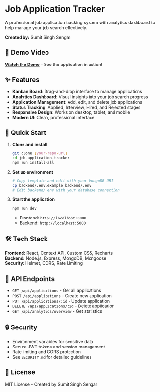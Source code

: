# Job Application Tracker

A professional job application tracking system with analytics dashboard to help manage your job search effectively.

**Created by:** Sumit Singh Sengar

## 🎥 Demo Video

**[Watch the Demo](https://drive.google.com/file/d/181HD3Cnq4fLPil1kzHNCoDp_TC8fJUtF/view?usp=sharing)** - See the application in action!

## ✨ Features

- **Kanban Board**: Drag-and-drop interface to manage applications
- **Analytics Dashboard**: Visual insights into your job search progress
- **Application Management**: Add, edit, and delete job applications
- **Status Tracking**: Applied, Interview, Hired, and Rejected stages
- **Responsive Design**: Works on desktop, tablet, and mobile
- **Modern UI**: Clean, professional interface

## 🚀 Quick Start

1. **Clone and install**
   ```bash
   git clone [your-repo-url]
   cd job-application-tracker
   npm run install-all
   ```

2. **Set up environment**
   ```bash
   # Copy template and edit with your MongoDB URI
   cp backend/.env.example backend/.env
   # Edit backend/.env with your database connection
   ```

3. **Start the application**
   ```bash
   npm run dev
   ```
   
   - Frontend: `http://localhost:3000`
   - Backend: `http://localhost:5000`

## 🛠️ Tech Stack

**Frontend:** React, Context API, Custom CSS, Recharts  
**Backend:** Node.js, Express, MongoDB, Mongoose  
**Security:** Helmet, CORS, Rate Limiting

## 📡 API Endpoints

- `GET /api/applications` - Get all applications
- `POST /api/applications` - Create new application  
- `PUT /api/applications/:id` - Update application
- `DELETE /api/applications/:id` - Delete application
- `GET /api/analytics/overview` - Get statistics

## 🔒 Security

- Environment variables for sensitive data
- Secure JWT tokens and session management
- Rate limiting and CORS protection
- See `SECURITY.md` for detailed guidelines

## 📄 License

MIT License - Created by Sumit Singh Sengar
